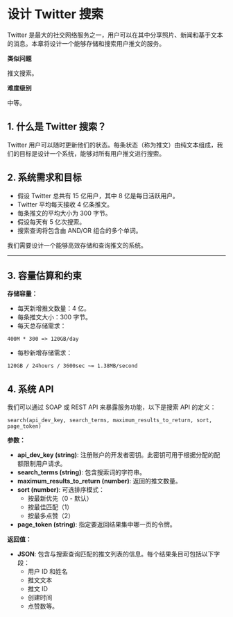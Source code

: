 # 设计 Twitter 搜索

Twitter 是最大的社交网络服务之一，用户可以在其中分享照片、新闻和基于文本的消息。本章将设计一个能够存储和搜索用户推文的服务。

**类似问题**

推文搜索。

**难度级别**

中等。

## 1. 什么是 Twitter 搜索？

Twitter 用户可以随时更新他们的状态。每条状态（称为推文）由纯文本组成，我们的目标是设计一个系统，能够对所有用户推文进行搜索。

## 2. 系统需求和目标

- 假设 Twitter 总共有 15 亿用户，其中 8 亿是每日活跃用户。
- Twitter 平均每天接收 4 亿条推文。
- 每条推文的平均大小为 300 字节。
- 假设每天有 5 亿次搜索。
- 搜索查询将包含由 AND/OR 组合的多个单词。

我们需要设计一个能够高效存储和查询推文的系统。

---

## 3. 容量估算和约束

**存储容量：**

- 每天新增推文数量：4 亿。
- 每条推文大小：300 字节。
- 每天总存储需求：

```  
400M * 300 => 120GB/day
```

- 每秒新增存储需求：
  
```
120GB / 24hours / 3600sec ~= 1.38MB/second
```

## 4. 系统 API

我们可以通过 SOAP 或 REST API 来暴露服务功能，以下是搜索 API 的定义：

```
search(api_dev_key, search_terms, maximum_results_to_return, sort, page_token)
```

**参数：**

- **api_dev_key (string)**: 注册账户的开发者密钥。此密钥可用于根据分配的配额限制用户请求。
- **search_terms (string)**: 包含搜索词的字符串。
- **maximum_results_to_return (number)**: 返回的推文数量。
- **sort (number)**: 可选排序模式：
  - 按最新优先（0 - 默认）
  - 按最佳匹配（1）
  - 按最多点赞（2）
- **page_token (string)**: 指定要返回结果集中哪一页的令牌。

**返回值：**

- **JSON**: 包含与搜索查询匹配的推文列表的信息。每个结果条目可包括以下字段：
  - 用户 ID 和姓名
  - 推文文本
  - 推文 ID
  - 创建时间
  - 点赞数等。
